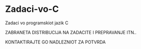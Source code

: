 # Zadaci-vo-C
Zadaci vo programskiot jazik C


ZABRANETA DISTRIBUCIJA NA ZADACITE I PREPRAVANJE ITN..

KONTAKTIRAJTE GO NADLEZNIOT ZA POTVRDA
